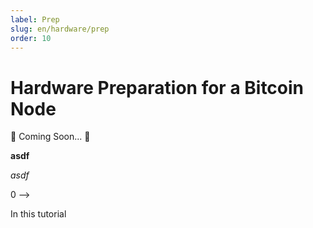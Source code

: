 ```yaml
---
label: Prep
slug: en/hardware/prep
order: 10
---
```


# Hardware Preparation for a Bitcoin Node

🚧 Coming Soon... 🚧

**asdf**

*asdf*

0
⟶

In this tutorial
